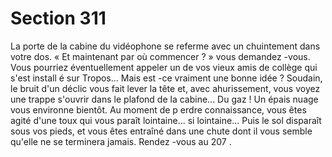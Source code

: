 # Section 311

La porte de la cabine du vidéophone se referme avec un
chuintement dans votre dos. « Et maintenant par où commencer
? » vous demandez -vous. Vous pourriez éventuellement appeler
un de vos vieux amis de collège qui s'est install é sur Tropos...
Mais est -ce vraiment une bonne idée ? Soudain, le bruit d'un
déclic vous fait lever la tête et, avec ahurissement, vous voyez une
trappe s'ouvrir dans le plafond de la cabine... Du gaz ! Un épais
nuage vous environne bientôt. Au moment de p erdre
connaissance, vous êtes agité d'une toux qui vous paraît
lointaine... si lointaine... Puis le sol disparaît sous vos pieds, et
vous êtes entraîné dans une chute dont il vous semble qu'elle ne
se terminera jamais. Rendez -vous au 207 .